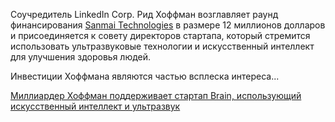 <!--2025-06-26 11:28:30-->
<div class="yb">
  <div class="rss habr"><p>Соучредитель LinkedIn Corp.&nbsp;Рид Хоффман&nbsp;возглавляет раунд финансирования&nbsp;<a href="https://pitchbook.com/profiles/company/510392-98#overview" rel="noopener noreferrer nofollow">Sanmai Technologies</a>&nbsp;в размере 12 миллионов долларов и присоединяется к совету директоров стартапа, который стремится использовать ультразвуковые технологии и искусственный интеллект для улучшения здоровья людей.</p><p>Инвестиции Хоффмана являются частью всплеска интереса... <p class="titl"><a href="https://habr.com/ru/news/922170/?utm_source=habrahabr&utm_medium=rss&utm_campaign=922170">Миллиардер Хоффман поддерживает стартап Brain, использующий искусственный интеллект и ультразвук</a></p></div>
</div>
